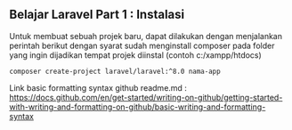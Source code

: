 ## Belajar Laravel Part 1 : Instalasi

Untuk membuat sebuah projek baru, dapat dilakukan dengan menjalankan perintah berikut
dengan syarat sudah menginstall composer
pada folder yang ingin dijadikan tempat projek diinstal (contoh c:/xampp/htdocs)    
```
composer create-project laravel/laravel:^8.0 nama-app
```
  
  
Link basic formatting syntax github readme.md :  
https://docs.github.com/en/get-started/writing-on-github/getting-started-with-writing-and-formatting-on-github/basic-writing-and-formatting-syntax